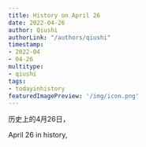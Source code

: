 ```yaml
---
title: History on April 26
date: 2022-04-26
author: Qiushi 
authorLink: "/authors/qiushi"
timestamp: 
- 2022-04
- 04-26
multitype: 
- qiushi
tags: 
- todayinhistory
featuredImagePreview: '/img/icon.png'
---
```









历史上的4月26日，

April 26 in history, 

<!--more-->

